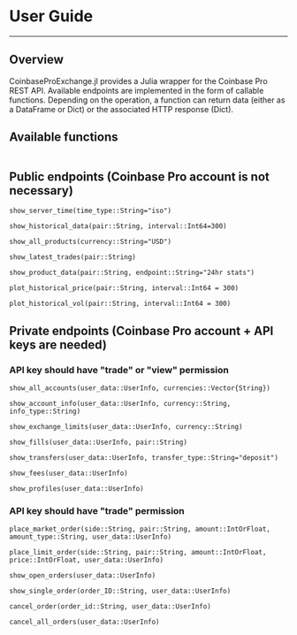 # User Guide
---

## Overview
CoinbaseProExchange.jl provides a Julia wrapper for the Coinbase Pro REST API. Available endpoints are implemented in the form of callable functions. Depending on the operation, a function can return data (either as a DataFrame or Dict) or the associated HTTP response (Dict).

## Available functions
```@index
```

## Public endpoints (Coinbase Pro account is not necessary)
```@docs
show_server_time(time_type::String="iso")

show_historical_data(pair::String, interval::Int64=300)

show_all_products(currency::String="USD")

show_latest_trades(pair::String)

show_product_data(pair::String, endpoint::String="24hr stats")

plot_historical_price(pair::String, interval::Int64 = 300)

plot_historical_vol(pair::String, interval::Int64 = 300)
```

## Private endpoints (Coinbase Pro account + API keys are needed)

### API key should have "trade" or "view" permission 
```@docs
show_all_accounts(user_data::UserInfo, currencies::Vector{String})

show_account_info(user_data::UserInfo, currency::String, info_type::String)

show_exchange_limits(user_data::UserInfo, currency::String)

show_fills(user_data::UserInfo, pair::String)

show_transfers(user_data::UserInfo, transfer_type::String="deposit")

show_fees(user_data::UserInfo)

show_profiles(user_data::UserInfo)
```

### API key should have "trade" permission
```@docs
place_market_order(side::String, pair::String, amount::IntOrFloat, amount_type::String, user_data::UserInfo)

place_limit_order(side::String, pair::String, amount::IntOrFloat, price::IntOrFloat, user_data::UserInfo)

show_open_orders(user_data::UserInfo)

show_single_order(order_ID::String, user_data::UserInfo)

cancel_order(order_id::String, user_data::UserInfo)

cancel_all_orders(user_data::UserInfo)
```